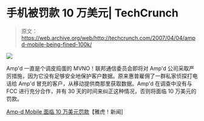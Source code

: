 # 手机被罚款 10 万美元| TechCrunch

> 原文：<https://web.archive.org/web/http://techcrunch.com/2007/04/04/ampd-mobile-being-fined-100k/>

![](img/cc62df9255313a7b338b5742a0bfc28e.png)

Amp'd 一直是个调皮捣蛋的 MVNO！联邦通信委员会即将对 Amp'd 公司采取严厉措施，因为它没有足够安全地保护客户数据。原来惠普雇佣了一群私家侦探打电话给 Amp'd 冒充的客户，从移动提供商那里获取数据。Amp'd 在调查中没有与 FCC 进行充分合作，并有 30 天的时间来纠正这种情况，否则将面临 10 万美元的罚款。

[Amp-d Mobile 面临 10 万美元罚款](https://web.archive.org/web/20151223022729/http://news.yahoo.com/s/ap/20070328/ap_on_hi_te/amp_d_phone_fine)【雅虎！新闻]
